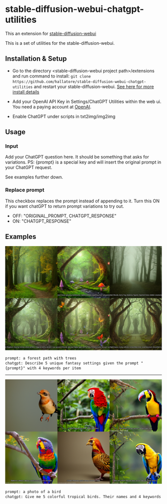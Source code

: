 # stable-diffusion-webui-chatgpt-utilities
This an extension for [stable-diffusion-webui](https://github.com/AUTOMATIC1111/stable-diffusion-webui)

This is a set of utilities for the stable-diffusion-webui.

## Installation & Setup

- Go to the directory \<stable-diffusion-webui project path\>/extensions and run command  to install: `git clone https://github.com/hallatore/stable-diffusion-webui-chatgpt-utilities` and restart your stable-diffusion-webui.
[See here for more install details](https://github.com/AUTOMATIC1111/stable-diffusion-webui/wiki/Extensions)

- Add your OpenAI API Key in Settings/ChatGPT Utilities within the web ui. You need a paying account at  [OpenAI](https://platform.openai.com/account/billing/overview).

- Enable ChatGPT under scripts in txt2img/img2img

## Usage

### Input
Add your ChatGPT question here. It should be something that asks for variations. 
PS: {prompt} is a special key and will insert the original prompt in your ChatGPT request.

See examples further down.

### Replace prompt
This checkbox replaces the prompt instead of appending to it. Turn this ON if you want chatGPT to return prompt variations to try out.
- OFF: "ORIGINAL_PROMPT, CHATGPT_RESPONSE"
- ON: "CHATGPT_RESPONSE"

## Examples

![image](images/example_1.png)

    prompt: a forest path with trees
    chatgpt: Describe 5 unique fantasy settings given the prompt "{prompt}" with 4 keywords per item

---

![image](images/example_2.png)

    prompt: a photo of a bird
    chatgpt: Give me 5 colorful tropical birds. Their names and 4 keywords




